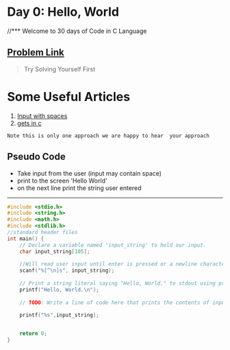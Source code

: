 # Day 0: Hello, World

//***  Welcome to 30 days of Code in C Language 




## [Problem Link](https://www.hackerrank.com/challenges/30-hello-world/problem)

>Try Solving Yourself First


# Some Useful Articles
1. [ Input with spaces ](https://stackoverflow.com/questions/39431924/what-does-n-mean-in-c)
2. [ gets in c ](https://stackoverflow.com/questions/4346598/gets-function-in-c )


`Note this is only one approach we are happy to hear  your approach`







## Pseudo Code
- Take input from the user (input may contain space)
- print to the screen 'Hello World' 
- on the next line print the string user entered

**********









```c
#include <stdio.h>
#include <string.h>
#include <math.h>
#include <stdlib.h>
//standard header files
int main() {
    // Declare a variable named 'input_string' to hold our input.
    char input_string[105]; 
    
    //Will read user input until enter is pressed or a newline character is added (\n) and store it into a variable named input_string
    scanf("%[^\n]s", input_string); 
    
    // Print a string literal saying "Hello, World." to stdout using printf.
    printf("Hello, World.\n");
    
    // TODO: Write a line of code here that prints the contents of input_string to stdout.
        
    printf("%s",input_string);


    return 0;
}


```

